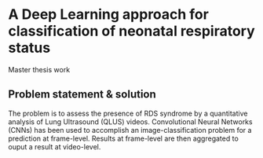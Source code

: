 # A Deep Learning approach for classification of neonatal respiratory status

Master thesis work

## Problem statement & solution

The problem is to assess the presence of RDS syndrome by a quantitative analysis of Lung Ultrasound (QLUS) videos. Convolutional Neural Networks (CNNs) has been used to accomplish an image-classification problem for a prediction at frame-level. Results at frame-level are then aggregated to ouput a result at video-level.
